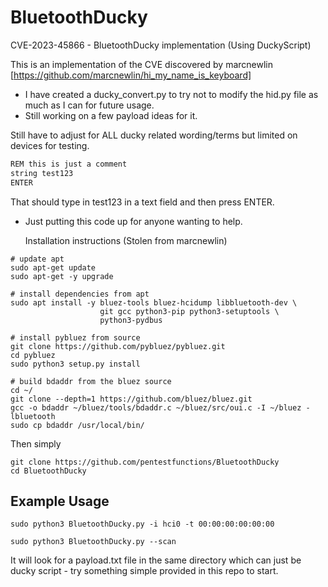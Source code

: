 # BluetoothDucky
CVE-2023-45866 - BluetoothDucky implementation (Using DuckyScript)

This is an implementation of the CVE discovered by marcnewlin 
[https://github.com/marcnewlin/hi_my_name_is_keyboard]

- I have created a ducky_convert.py to try not to modify the hid.py file as much as I can for future usage.
- Still working on a few payload ideas for it.

Still have to adjust for ALL ducky related wording/terms but limited on devices for testing.

```bash
REM this is just a comment
string test123
ENTER
```

That should type in test123 in a text field and then press ENTER. 


- Just putting this code up for anyone wanting to help.

  Installation instructions (Stolen from marcnewlin)
```
# update apt
sudo apt-get update
sudo apt-get -y upgrade

# install dependencies from apt
sudo apt install -y bluez-tools bluez-hcidump libbluetooth-dev \
                    git gcc python3-pip python3-setuptools \
                    python3-pydbus

# install pybluez from source
git clone https://github.com/pybluez/pybluez.git
cd pybluez
sudo python3 setup.py install

# build bdaddr from the bluez source
cd ~/
git clone --depth=1 https://github.com/bluez/bluez.git
gcc -o bdaddr ~/bluez/tools/bdaddr.c ~/bluez/src/oui.c -I ~/bluez -lbluetooth
sudo cp bdaddr /usr/local/bin/
```

Then simply
```
git clone https://github.com/pentestfunctions/BluetoothDucky
cd BluetoothDucky
```

## Example Usage
```
sudo python3 BluetoothDucky.py -i hci0 -t 00:00:00:00:00:00
```
```
sudo python3 BluetoothDucky.py --scan
```

It will look for a payload.txt file in the same directory which can just be ducky script - try something simple provided in this repo to start.
